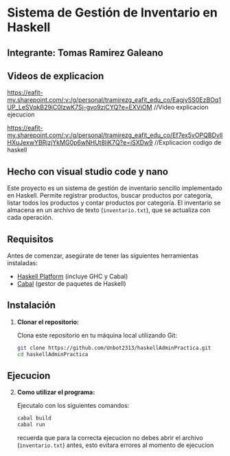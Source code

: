 # Sistema de Gestión de Inventario en Haskell

## Integrante: Tomas Ramirez Galeano

## Videos de explicacion

https://eafit-my.sharepoint.com/:v:/g/personal/tramirezg_eafit_edu_co/EagjySS0EzBOq1UP_LeSVqkB29iC0IzwK7Sj-gvo9zjCYQ?e=EXViOM //Video explicacion ejecucion

https://eafit-my.sharepoint.com/:v:/g/personal/tramirezg_eafit_edu_co/Ef7ex5vOPQBDvlIHXuJexwYBRjzjYkMG0p6wNHUt8liK7Q?e=iSXDw9 //Explicacion codigo de haskell

## Hecho con visual studio code y nano

Este proyecto es un sistema de gestión de inventario sencillo implementado en Haskell. Permite registrar productos, buscar productos por categoría, listar todos los productos y contar productos por categoría. El inventario se almacena en un archivo de texto (`inventario.txt`), que se actualiza con cada operación.

## Requisitos

Antes de comenzar, asegúrate de tener las siguientes herramientas instaladas:

- [Haskell Platform](https://www.haskell.org/platform/) (incluye GHC y Cabal)
- [Cabal](https://www.haskell.org/cabal/) (gestor de paquetes de Haskell)

## Instalación


1. **Clonar el repositorio:**

   Clona este repositorio en tu máquina local utilizando Git:

   ```bash
   git clone https://github.com/Unbot2313/haskellAdminPractica.git
   cd haskellAdminPractica
   ```
## Ejecucion

2. **Como utilizar el programa:**

   Ejecutalo con los siguientes comandos:

   ```bash
   cabal build
   cabal run
   ```

   recuerda que para la correcta ejecucion no debes abrir el archivo (`inventario.txt`) antes, esto evitara errores al momento de ejecucion 
